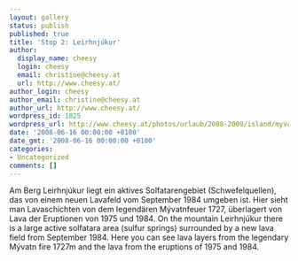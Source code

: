 ```yaml
---
layout: gallery
status: publish
published: true
title: 'Stop 2: Leirhnjúkur'
author:
  display_name: cheesy
  login: cheesy
  email: christine@cheesy.at
  url: http://www.cheesy.at/
author_login: cheesy
author_email: christine@cheesy.at
author_url: http://www.cheesy.at/
wordpress_id: 1825
wordpress_url: http://www.cheesy.at/photos/urlaub/2008-2009/island/myvatn/leirhnjukur/
date: '2008-06-16 00:00:00 +0100'
date_gmt: '2008-06-16 00:00:00 +0100'
categories:
- Uncategorized
comments: []
---
```

<!--:de-->Am Berg Leirhnjúkur liegt ein aktives Solfatarengebiet (Schwefelquellen), das von einem neuen Lavafeld vom September 1984 umgeben ist. Hier sieht man Lavaschichten von dem legendären Mývatnfeuer 1727, überlagert von Lava der Eruptionen von 1975 und 1984.
<!--:--><!--:en-->On the mountain Leirhnjúkur there is a large active solfatara area (sulfur springs) surrounded by a new lava field from September 1984. Here you can see lava layers from the legendary Mývatn fire 1727m and the lava from the eruptions of 1975 and 1984.
<!--:-->
